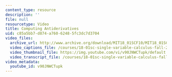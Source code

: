 ```yaml
---
content_type: resource
description: ''
file: null
resourcetype: Video
title: Computing Antiderivatives
uid: c85a5bb7-d874-a760-6248-5fc3dc7d3704
video_files:
  archive_url: http://www.archive.org/download/MIT18_01SCF10/MIT18_01SCF10Rec_31_300k.mp4
  video_captions_file: /courses/18-01sc-single-variable-calculus-fall-2010/6a563275f36850578b6f42631f6494d0_v90JNWCTupk.vtt
  video_thumbnail_file: https://img.youtube.com/vi/v90JNWCTupk/default.jpg
  video_transcript_file: /courses/18-01sc-single-variable-calculus-fall-2010/2e434c3677677b51cba29e31b12e44c7_v90JNWCTupk.pdf
video_metadata:
  youtube_id: v90JNWCTupk
---
```


